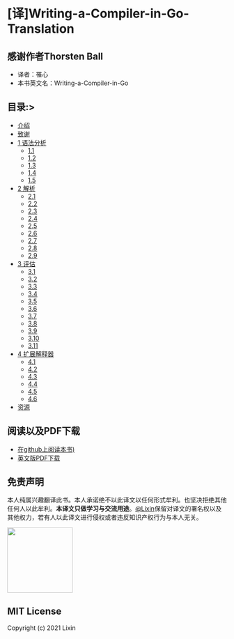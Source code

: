 # [译]Writing-a-Compiler-in-Go-Translation
## 感谢作者Thorsten Ball

- 译者：罹心 
- 本书英文名：Writing-a-Compiler-in-Go

## 目录:>
- [介绍](contents/Introduction.md)
- [致谢](contents/Acknowledgments.md)
- [1 语法分析](https://github.com/LixvYang/Writing-a-Interpreter-in-Go-Translation/tree/main/contents/1)
  - [1.1](contents/1/1.1.md)
  - [1.2](contents/1/1.2.md)
  - [1.3](contents/1/1.3.md)
  - [1.4](contents/1/1.4.md)
  - [1.5](contents/1/1.5.md)
- [2 解析](https://github.com/LixvYang/Writing-a-Interpreter-in-Go-Translation/tree/main/contents/2)
  - [2.1](contents/2/2.1.md)
  - [2.2](contents/2/2.2.md)
  - [2.3](contents/2/2.3.md)
  - [2.4](contents/2/2.4.md)
  - [2.5](contents/2/2.5.md)
  - [2.6](contents/2/2.6.md)
  - [2.7](contents/2/2.7.md)
  - [2.8](contents/2/2.8.md)
  - [2.9](contents/2/2.9.md)
- [3 评估](https://github.com/LixvYang/Writing-a-Interpreter-in-Go-Translation/tree/main/contents/3)
  - [3.1](contents/3/3.1.md)
  - [3.2](contents/3/3.2.md)
  - [3.3](contents/3/3.3.md)
  - [3.4](contents/3/3.4.md)
  - [3.5](contents/3/3.5.md)
  - [3.6](contents/3/3.6.md)
  - [3.7](contents/3/3.7.md)
  - [3.8](contents/3/3.8.md)
  - [3.9](contents/3/3.9.md)
  - [3.10](contents/3/3.10.md)
  - [3.11](contents/3/3.11.md)
- [4 扩展解释器](https://github.com/LixvYang/Writing-a-Interpreter-in-Go-Translation/tree/main/contents/5)
  - [4.1](contents/4/4.1.md)
  - [4.2](contents/4/4.2.md)
  - [4.3](contents/4/4.3.md)
  - [4.4](contents/4/4.4.md)
  - [4.5](contents/4/4.5.md)
  - [4.6](contents/4/4.6.md)
- [资源](contents/Resources.md)
## 阅读以及PDF下载
- [在github上阅读本书)](contents/Acknowledgments.md)
- [英文版PDF下载](book.pdf)

## 免责声明
本人纯属兴趣翻译此书。本人承诺绝不以此译文以任何形式牟利。也坚决拒绝其他任何人以此牟利。**本译文只做学习与交流用途**。[@Lixin](https://github.com/ylx621)保留对译文的署名权以及其他权力，若有人以此译文进行侵权或者违反知识产权行为与本人无关。

<a href="https://donate.cafe/lixinyang">
  <img style="width:150px" src="https://newbie.zeromesh.net/donate.7.6.svg" />
</a>

## MIT License
Copyright (c) 2021 Lixin

